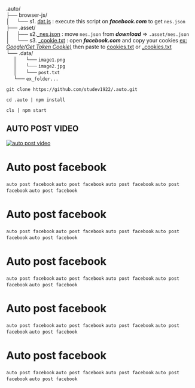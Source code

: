 
.auto/</br>
├── browser-js/</br>
│&nbsp;&nbsp;&nbsp;&nbsp;&nbsp;└── s1. [dat.js](https://github.com/studev1922/.auto/blob/master/browser-js/dat.js) : execute this script on **_facebook.com_** to get `nes.json`</br>
├── .asset/</br>
│&nbsp;&nbsp;&nbsp;&nbsp;&nbsp;├── s2.[_nes.json](https://github.com/studev1922/.auto/blob/master/.asset/_nes.json) : move `nes.json` from **_download_** => `.asset/nes.json`</br>
│&nbsp;&nbsp;&nbsp;&nbsp;&nbsp;└── s3. [_cookie.txt](https://github.com/studev1922/.auto/blob/master/.asset/_cookie.txt) : open **_facebook.com_** and copy your cookies [ex: *Google(Get Token Cookie)*](https://chromewebstore.google.com/detail/get-token-cookie/naciaagbkifhpnoodlkhbejjldaiffcm) then paste to [cookies.txt](./.asset/_cookie.txt) or [_cookies.txt](./.asset/_cookies.txt)</br>
└── .data/</br>
&nbsp;&nbsp;&nbsp;&nbsp;&nbsp;│&nbsp;&nbsp;&nbsp;&nbsp;&nbsp;&nbsp;└── ```image1.png```</br>
&nbsp;&nbsp;&nbsp;&nbsp;&nbsp;│&nbsp;&nbsp;&nbsp;&nbsp;&nbsp;&nbsp;└── ```image2.jpg```</br>
&nbsp;&nbsp;&nbsp;&nbsp;&nbsp;│&nbsp;&nbsp;&nbsp;&nbsp;&nbsp;&nbsp;└── ```post.txt```</br>
&nbsp;&nbsp;&nbsp;&nbsp;&nbsp;└── ```ex_folder...```</br>


```
git clone https://github.com/studev1922/.auto.git
```
```
cd .auto | npm install
```
```
cls | npm start
```
## AUTO POST VIDEO
[![auto post video](https://img.youtube.com/vi/k4RPMu9Fp6s/maxresdefault.jpg)](https://youtu.be/k4RPMu9Fp6s)

# Auto post facebook
`auto post facebook` `auto post facebook` `auto post facebook` `auto post facebook` `auto post facebook`

# Auto post facebook
`auto post facebook` `auto post facebook` `auto post facebook` `auto post facebook` `auto post facebook`

# Auto post facebook
`auto post facebook` `auto post facebook` `auto post facebook` `auto post facebook` `auto post facebook`

# Auto post facebook
`auto post facebook` `auto post facebook` `auto post facebook` `auto post facebook` `auto post facebook`

# Auto post facebook
`auto post facebook` `auto post facebook` `auto post facebook` `auto post facebook` `auto post facebook`

